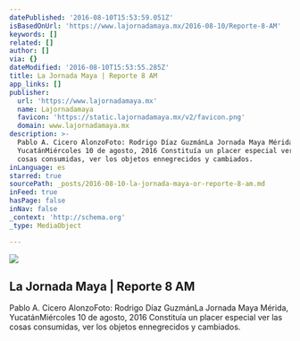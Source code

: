 ```yaml
---
datePublished: '2016-08-10T15:53:59.051Z'
isBasedOnUrl: 'https://www.lajornadamaya.mx/2016-08-10/Reporte-8-AM'
keywords: []
related: []
author: []
via: {}
dateModified: '2016-08-10T15:53:55.285Z'
title: La Jornada Maya | Reporte 8 AM
app_links: []
publisher:
  url: 'https://www.lajornadamaya.mx'
  name: Lajornadamaya
  favicon: 'https://static.lajornadamaya.mx/v2/favicon.png'
  domain: www.lajornadamaya.mx
description: >-
  Pablo A. Cicero AlonzoFoto: Rodrigo Díaz GuzmánLa Jornada Maya Mérida,
  YucatánMiércoles 10 de agosto, 2016 Constituía un placer especial ver las
  cosas consumidas, ver los objetos ennegrecidos y cambiados.
inLanguage: es
starred: true
sourcePath: _posts/2016-08-10-la-jornada-maya-or-reporte-8-am.md
inFeed: true
hasPage: false
inNav: false
_context: 'http://schema.org'
_type: MediaObject

---
```

<article style=""><img src="https://img.lajornadamaya.mx/32/ji4t0tqe4iej_640-414-cover" /><h1>La Jornada Maya | Reporte 8 AM</h1><p>Pablo A. Cicero AlonzoFoto: Rodrigo Díaz GuzmánLa Jornada Maya Mérida, YucatánMiércoles 10 de agosto, 2016 Constituía un placer especial ver las cosas consumidas, ver los objetos ennegrecidos y cambiados.</p></article>